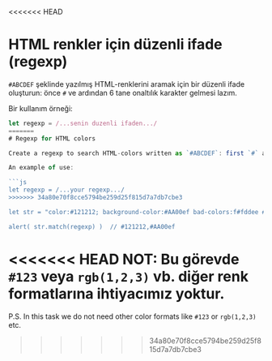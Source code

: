 <<<<<<< HEAD
# HTML renkler için düzenli ifade (regexp)

`#ABCDEF` şeklinde yazılmış HTML-renklerini aramak için bir düzenli ifade oluşturun: önce `#` ve ardından 6 tane onaltılık karakter gelmesi lazım.

Bir kullanım örneği:

```js
let regexp = /...senin duzenli ifaden.../
=======
# Regexp for HTML colors

Create a regexp to search HTML-colors written as `#ABCDEF`: first `#` and then 6 hexadecimal characters.

An example of use:

```js
let regexp = /...your regexp.../
>>>>>>> 34a80e70f8cce5794be259d25f815d7a7db7cbe3

let str = "color:#121212; background-color:#AA00ef bad-colors:f#fddee #fd2 #12345678";

alert( str.match(regexp) )  // #121212,#AA00ef
```

<<<<<<< HEAD
NOT: Bu görevde `#123` veya `rgb(1,2,3)` vb. diğer renk formatlarına ihtiyacımız yoktur.
=======
P.S. In this task we do not need other color formats like `#123` or `rgb(1,2,3)` etc.
>>>>>>> 34a80e70f8cce5794be259d25f815d7a7db7cbe3
